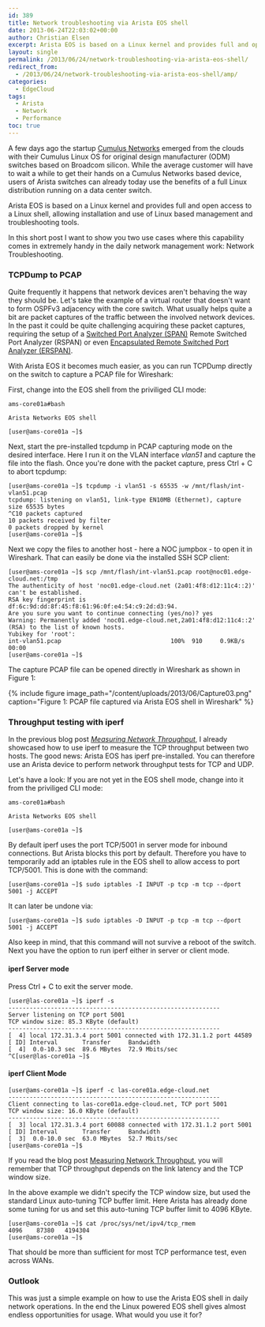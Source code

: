 ```yaml
---
id: 389
title: Network troubleshooting via Arista EOS shell
date: 2013-06-24T22:03:02+00:00
author: Christian Elsen
excerpt: Arista EOS is based on a Linux kernel and provides full and open access to a Linux shell, allowing installation and use of Linux based management and troubleshooting tools. In this short post I want to show you two use cases where this capability comes in extremely handy in the daily network management work.
layout: single
permalink: /2013/06/24/network-troubleshooting-via-arista-eos-shell/
redirect_from:
  - /2013/06/24/network-troubleshooting-via-arista-eos-shell/amp/
categories:
  - EdgeCloud
tags:
  - Arista
  - Network
  - Performance
toc: true
---
```

A few days ago the startup [Cumulus Networks](https://www.cumulusnetworks.com/) emerged from the clouds with their Cumulus Linux OS for original design manufacturer (ODM) switches based on Broadcom silicon. While the average customer will have to wait a while to get their hands on a Cumulus Networks based device, users of Arista switches can already today use the benefits of a full Linux distribution running on a data center switch.

Arista EOS is based on a Linux kernel and provides full and open access to a Linux shell, allowing installation and use of Linux based management and troubleshooting tools.

In this short post I want to show you two use cases where this capability comes in extremely handy in the daily network management work: Network Troubleshooting.

### TCPDump to PCAP

Quite frequently it happens that network devices aren't behaving the way they should be. Let's take the example of a virtual router that doesn't want to form OSPFv3 adjacency with the core switch. What usually helps quite a bit are packet captures of the traffic between the involved network devices. In the past it could be quite challenging acquiring these packet captures, requiring the setup of a [Switched Port Analyzer (SPAN)](https://en.wikipedia.org/wiki/Port_mirroring) Remote Switched Port Analyzer (RSPAN) or even [Encapsulated Remote Switched Port Analyzer (ERSPAN)](http://packetpushers.net/erspan-new-favorite-packet-capturing-trick/).

With Arista EOS it becomes much easier, as you can run TCPDump directly on the switch to capture a PCAP file for Wireshark:

First, change into the EOS shell from the priviliged CLI mode:

    ams-core01a#bash

    Arista Networks EOS shell

    [user@ams-core01a ~]$

Next, start the pre-installed tcpdump in PCAP capturing mode on the desired interface. Here I run it on the VLAN interface *vlan51* and capture the file into the flash. Once you're done with the packet capture, press Ctrl + C to abort tcpdump:

    [user@ams-core01a ~]$ tcpdump -i vlan51 -s 65535 -w /mnt/flash/int-vlan51.pcap
    tcpdump: listening on vlan51, link-type EN10MB (Ethernet), capture size 65535 bytes
    ^C10 packets captured
    10 packets received by filter
    0 packets dropped by kernel
    [user@ams-core01a ~]$

Next we copy the files to another host - here a NOC jumpbox - to open it in Wireshark. That can easily be done via the installed SSH SCP client:

    [user@ams-core01a ~]$ scp /mnt/flash/int-vlan51.pcap root@noc01.edge-cloud.net:/tmp
    The authenticity of host 'noc01.edge-cloud.net (2a01:4f8:d12:11c4::2)' can't be established.
    RSA key fingerprint is df:6c:9d:dd:8f:45:f8:61:96:0f:e4:54:c9:2d:d3:94.
    Are you sure you want to continue connecting (yes/no)? yes
    Warning: Permanently added 'noc01.edge-cloud.net,2a01:4f8:d12:11c4::2' (RSA) to the list of known hosts.
    Yubikey for 'root':
    int-vlan51.pcap                               100%  910     0.9KB/s   00:00
    [user@ams-core01a ~]$

The capture PCAP file can be opened directly in Wireshark as shown in Figure 1:

{% include figure image_path="/content/uploads/2013/06/Capture03.png" caption="Figure 1: PCAP file captured via Arista EOS shell in Wireshark" %}

### Throughput testing with iperf

In the previous blog post [<em>Measuring Network Throughput</em>](https://www.edge-cloud.net/2013/06/07/measuring-network-throughput/), I already showcased how to use iperf to measure the TCP throughput between two hosts. The good news: Arista EOS has iperf pre-installed. You can therefore use an Arista device to perform network throughput tests for TCP and UDP.

Let's have a look: If you are not yet in the EOS shell mode, change into it from the priviliged CLI mode:

    ams-core01a#bash

    Arista Networks EOS shell

    [user@ams-core01a ~]$

By default iperf uses the port TCP/5001 in server mode for inbound connections. But Arista blocks this port by default. Therefore you have to temporarily add an iptables rule in the EOS shell to allow access to port TCP/5001. This is done with the command:

    [user@ams-core01a ~]$ sudo iptables -I INPUT -p tcp -m tcp --dport 5001 -j ACCEPT

It can later be undone via:

    [user@ams-core01a ~]$ sudo iptables -D INPUT -p tcp -m tcp --dport 5001 -j ACCEPT


Also keep in mind, that this command will not survive a reboot of the switch.
Next you have the option to run iperf either in server or client mode.

#### iperf Server mode

Press Ctrl + C to exit the server mode.

    [user@las-core01a ~]$ iperf -s
    ------------------------------------------------------------
    Server listening on TCP port 5001
    TCP window size: 85.3 KByte (default)
    ------------------------------------------------------------
    [  4] local 172.31.3.4 port 5001 connected with 172.31.1.2 port 44589
    [ ID] Interval       Transfer     Bandwidth
    [  4]  0.0-10.3 sec  89.6 MBytes  72.9 Mbits/sec
    ^C[user@las-core01a ~]$

#### iperf Client Mode

    [user@ams-core01a ~]$ iperf -c las-core01a.edge-cloud.net
    ------------------------------------------------------------
    Client connecting to las-core01a.edge-cloud.net, TCP port 5001
    TCP window size: 16.0 KByte (default)
    ------------------------------------------------------------
    [  3] local 172.31.3.4 port 60088 connected with 172.31.1.2 port 5001
    [ ID] Interval       Transfer     Bandwidth
    [  3]  0.0-10.0 sec  63.0 MBytes  52.7 Mbits/sec
    [user@ams-core01a ~]$

If you read the blog post [Measuring Network Throughput](/2013/06/07/measuring-network-throughput/), you will remember that TCP throughput depends on the link latency and the TCP window size.

In the above example we didn't specify the TCP window size, but used the standard Linux auto-tuning TCP buffer limit. Here Arista has already done some tuning for us and set this auto-tuning TCP buffer limit to 4096 KByte.

    [user@ams-core01a ~]$ cat /proc/sys/net/ipv4/tcp_rmem
    4096    87380   4194304
    [user@ams-core01a ~]$

That should be more than sufficient for most TCP performance test, even across WANs.

### Outlook

This was just a simple example on how to use the Arista EOS shell in daily network operations. In the end the Linux powered EOS shell gives almost endless opportunities for usage. What would you use it for?
